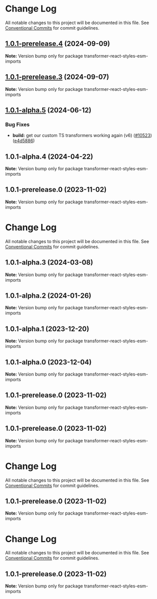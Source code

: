 # Change Log

All notable changes to this project will be documented in this file.
See [Conventional Commits](https://conventionalcommits.org) for commit guidelines.

## [1.0.1-prerelease.4](https://github.com/patternfly/patternfly-react/compare/transformer-react-styles-esm-imports@1.0.1-prerelease.3...transformer-react-styles-esm-imports@1.0.1-prerelease.4) (2024-09-09)

**Note:** Version bump only for package transformer-react-styles-esm-imports

## [1.0.1-prerelease.3](https://github.com/patternfly/patternfly-react/compare/transformer-react-styles-esm-imports@1.0.1-alpha.5...transformer-react-styles-esm-imports@1.0.1-prerelease.3) (2024-09-07)

**Note:** Version bump only for package transformer-react-styles-esm-imports

## [1.0.1-alpha.5](https://github.com/patternfly/patternfly-react/compare/transformer-react-styles-esm-imports@1.0.1-alpha.4...transformer-react-styles-esm-imports@1.0.1-alpha.5) (2024-06-12)

### Bug Fixes

- **build:** get our custom TS transformers working again (v6) ([#10523](https://github.com/patternfly/patternfly-react/issues/10523)) ([e4d5886](https://github.com/patternfly/patternfly-react/commit/e4d58861016c49446d606d995e7b99f5a2369531))

## 1.0.1-alpha.4 (2024-04-22)

**Note:** Version bump only for package transformer-react-styles-esm-imports

## 1.0.1-prerelease.0 (2023-11-02)

**Note:** Version bump only for package transformer-react-styles-esm-imports

# Change Log

All notable changes to this project will be documented in this file.
See [Conventional Commits](https://conventionalcommits.org) for commit guidelines.

## 1.0.1-alpha.3 (2024-03-08)

**Note:** Version bump only for package transformer-react-styles-esm-imports

## 1.0.1-alpha.2 (2024-01-26)

**Note:** Version bump only for package transformer-react-styles-esm-imports

## 1.0.1-alpha.1 (2023-12-20)

**Note:** Version bump only for package transformer-react-styles-esm-imports

## 1.0.1-alpha.0 (2023-12-04)

**Note:** Version bump only for package transformer-react-styles-esm-imports

## 1.0.1-prerelease.0 (2023-11-02)

**Note:** Version bump only for package transformer-react-styles-esm-imports

## 1.0.1-prerelease.0 (2023-11-02)

**Note:** Version bump only for package transformer-react-styles-esm-imports

# Change Log

All notable changes to this project will be documented in this file.
See [Conventional Commits](https://conventionalcommits.org) for commit guidelines.

## 1.0.1-prerelease.0 (2023-11-02)

**Note:** Version bump only for package transformer-react-styles-esm-imports

# Change Log

All notable changes to this project will be documented in this file.
See [Conventional Commits](https://conventionalcommits.org) for commit guidelines.

## 1.0.1-prerelease.0 (2023-11-02)

**Note:** Version bump only for package transformer-react-styles-esm-imports
